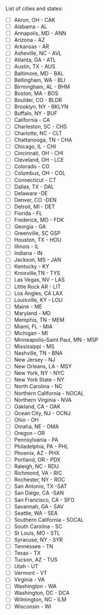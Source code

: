 List of cities and states:

- [ ] Akron, OH - CAK
- [ ] Alabama - AL
- [ ] Annapolis, MD - ANN
- [ ] Arizona - AZ
- [ ] Arkansas - AR
- [ ] Asheville, NC - AVL
- [ ] Atlanta, GA - ATL
- [ ] Austin, TX - AUS
- [ ] Baltimore, MD - BAL
- [ ] Bellingham, WA - BLI
- [ ] Birmingham, AL - BHM
- [ ] Boston, MA - BOS
- [ ] Boulder, CO - BLDR
- [ ] Brooklyn, NY - BKLYN
- [ ] Buffalo, NY - BUF
- [ ] California - CA
- [ ] Charleston, SC - CHS
- [ ] Charlotte, NC - CLT
- [ ] Chattanooga, TN - CHA
- [ ] Chicago, IL - CHI
- [ ] Cincinnati, OH - CHI
- [ ] Cleveland, OH - LCE
- [ ] Colorado - CO
- [ ] Columbus, OH - COL
- [ ] Connecticut - CT
- [ ] Dallas, TX - DAL
- [ ] Delaware -DE
- [ ] Denver, CO -DEN
- [ ] Detroit, MI - DET
- [ ] Florida - FL
- [ ] Frederick, MD - FDK
- [ ] Georgia - GA
- [ ] Greenville, SC GSP
- [ ] Houston, TX - HOU
- [ ] Illinois  - IL
- [ ] Indiana - IN
- [ ] Jackson, MS - JAN
- [ ] Kentucky - KY
- [ ] Knoxville,TN - TYS
- [ ] Las Vegas, NV - LAS
- [ ] Little Rock AR - LIT
- [ ] Los Angles, CA LAX
- [ ] Louisville, KY - LOU
- [ ] Maine - ME
- [ ] Maryland - MD
- [ ] Memphis, TN - MEM
- [ ] Miami, FL - MIA
- [ ] Michigan - MI
- [ ] Minneapolis–Saint Paul, MN - MSP
- [ ] Mississippi - MS
- [ ] Nashville, TN - BNA
- [ ] New Jersey - NJ
- [ ] New Orleans, LA - MSY
- [ ] New York, NY - NYC
- [ ] New York State - NY
- [ ] North Carolina - NC
- [ ] Northern California - NOCAL
- [ ] Northern Virginia - NVA
- [ ] Oakland, CA - OAK
- [ ] Ocean City, NJ - OCNJ
- [ ] Ohio - OH
- [ ] Omaha, NE  - OMA
- [ ] Oregon - OR
- [ ] Pennsylvania - PA
- [ ] Philadelphia, PA - PHL
- [ ] Phoenix, AZ - PHX
- [ ] Portland, OR - PDX
- [ ] Raleigh, NC - RDU
- [ ] Richmond, VA - RIC
- [ ] Rochester, NY - ROC
- [ ] San Antonio, TX -SAT
- [ ] San Diego, CA -SAN
- [ ] San Francisco, CA - SFO
- [ ] Savannah, GA - SAV
- [ ] Seattle, WA - SEA
- [ ] Southern California - SOCAL
- [ ] South Carolina - SC
- [ ] St Louis, MO - STL
- [ ] Syracuse, NY - SYR
- [ ] Tennessee - TN
- [ ] Texas - TX
- [ ] Tucson, AZ - TUS
- [ ] Utah - UT
- [ ] Vermont - VT
- [ ] Virginia - VA
- [ ] Washington - WA
- [ ] Washington, DC - DCA
- [ ] Wilmington, NC - ILM
- [ ] Wisconsin - WI